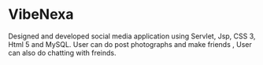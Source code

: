 # VibeNexa
Designed and developed social media application using Servlet, Jsp, CSS 3, Html 5 and MySQL. User can do post photographs and make friends , User can also do chatting with freinds.
